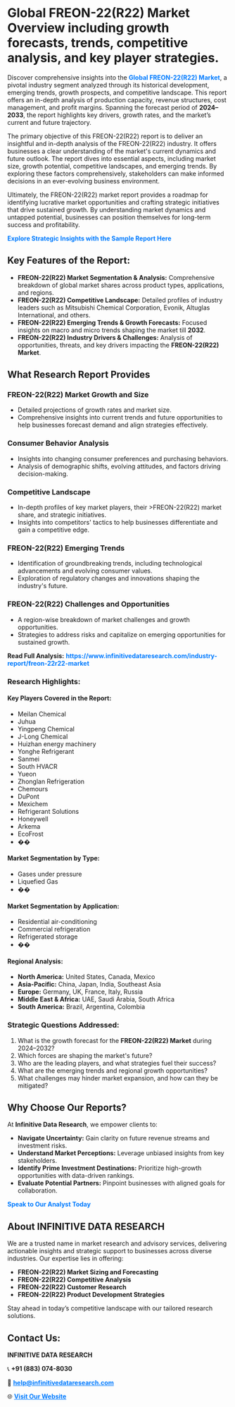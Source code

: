 <h1>Global FREON-22(R22) Market Overview including growth forecasts, trends, competitive analysis, and key player strategies.</h1>
<p>
Discover comprehensive insights into the 
<a href="https://www.infinitivedataresearch.com/industry-report/freon-22r22-market" rel="dofollow" style="color: #007BFF; text-decoration: none;"><strong>Global FREON-22(R22) Market</strong></a>, a pivotal industry segment analyzed through its historical development, emerging trends, growth prospects, and competitive landscape. This report offers an in-depth analysis of production capacity, revenue structures, cost management, and profit margins. Spanning the forecast period of <strong>2024–2033</strong>, the report highlights key drivers, growth rates, and the market’s current and future trajectory.
</p>
<p>
The primary objective of this FREON-22(R22) report is to deliver an insightful and in-depth analysis of the FREON-22(R22) industry. It offers businesses a clear understanding of the market's current dynamics and future outlook. The report dives into essential aspects, including market size, growth potential, competitive landscapes, and emerging trends. By exploring these factors comprehensively, stakeholders can make informed decisions in an ever-evolving business environment.
</p>
<p>
Ultimately, the FREON-22(R22) market report provides a roadmap for identifying lucrative market opportunities and crafting strategic initiatives that drive sustained growth. By understanding market dynamics and untapped potential, businesses can position themselves for long-term success and profitability.
</p>
<p>
<a href="https://www.infinitivedataresearch.com/request-sample/reportId=109549" style="color: #007BFF; text-decoration: none;"><strong>Explore Strategic Insights with the Sample Report Here</strong></a>
</p>

<h2>Key Features of the Report:</h2>
<ul>
<li><strong>FREON-22(R22) Market Segmentation & Analysis:</strong> Comprehensive breakdown of global market shares across product types, applications, and regions.</li>
<li><strong>FREON-22(R22) Competitive Landscape:</strong> Detailed profiles of industry leaders such as Mitsubishi Chemical Corporation, Evonik, Altuglas International, and others.</li>
<li><strong>FREON-22(R22) Emerging Trends & Growth Forecasts:</strong> Focused insights on macro and micro trends shaping the market till <strong>2032</strong>.</li>
<li><strong>FREON-22(R22) Industry Drivers & Challenges:</strong> Analysis of opportunities, threats, and key drivers impacting the <strong>FREON-22(R22) Market</strong>.</li>
</ul>

<h2>What Research Report Provides</h2>
<h3>FREON-22(R22) Market Growth and Size</h3>
<ul>
<li>Detailed projections of growth rates and market size.</li>
<li>Comprehensive insights into current trends and future opportunities to help businesses forecast demand and align strategies effectively.</li>
</ul>

<h3>Consumer Behavior Analysis</h3>
<ul>
<li>Insights into changing consumer preferences and purchasing behaviors.</li>
<li>Analysis of demographic shifts, evolving attitudes, and factors driving decision-making.</li>
</ul>

<h3>Competitive Landscape</h3>
<ul>
<li>In-depth profiles of key market players, their >FREON-22(R22) market share, and strategic initiatives.</li>
<li>Insights into competitors' tactics to help businesses differentiate and gain a competitive edge.</li>
</ul>

<h3>FREON-22(R22) Emerging Trends</h3>
<ul>
<li>Identification of groundbreaking trends, including technological advancements and evolving consumer values.</li>
<li>Exploration of regulatory changes and innovations shaping the industry's future.</li>
</ul>

<h3>FREON-22(R22) Challenges and Opportunities</h3>
<ul>
<li>A region-wise breakdown of market challenges and growth opportunities.</li>
<li>Strategies to address risks and capitalize on emerging opportunities for sustained growth.</li>
</ul>
<p><strong>Read Full Analysis:</strong> <a href="https://www.infinitivedataresearch.com/industry-report/freon-22r22-market" rel="dofollow" style="color: #007BFF; text-decoration: none;"><strong>https://www.infinitivedataresearch.com/industry-report/freon-22r22-market</strong></a></p>
<h3>Research Highlights:</h3>
<h4>Key Players Covered in the Report:</h4>
<ul><li>Meilan Chemical</li><li>Juhua</li><li>Yingpeng Chemical</li><li>J-Long Chemical</li><li>Huizhan energy machinery</li><li>Yonghe Refrigerant</li><li>Sanmei</li><li>South HVACR</li><li>Yueon</li><li>Zhonglan Refrigeration</li><li>Chemours</li><li>DuPont</li><li>Mexichem</li><li>Refrigerant Solutions</li><li>Honeywell</li><li>Arkema</li><li>EcoFrost</li><li>��</li></ul>
<h4>Market Segmentation by Type:</h4>
<ul><li>Gases under pressure</li><li>Liquefied Gas</li><li>��</li></ul>
<h4>Market Segmentation by Application:</h4>
<ul><li>Residential air-conditioning</li><li>Commercial refrigeration</li><li>Refrigerated storage</li><li>��</li></ul>

<h4>Regional Analysis:</h4>
<ul>
<li><strong>North America:</strong> United States, Canada, Mexico</li>
<li><strong>Asia-Pacific:</strong> China, Japan, India, Southeast Asia</li>
<li><strong>Europe:</strong> Germany, UK, France, Italy, Russia</li>
<li><strong>Middle East & Africa:</strong> UAE, Saudi Arabia, South Africa</li>
<li><strong>South America:</strong> Brazil, Argentina, Colombia</li>
</ul>

<h3>Strategic Questions Addressed:</h3>
<ol>
<li>What is the growth forecast for the <strong>FREON-22(R22) Market</strong> during 2024–2032?</li>
<li>Which forces are shaping the market's future?</li>
<li>Who are the leading players, and what strategies fuel their success?</li>
<li>What are the emerging trends and regional growth opportunities?</li>
<li>What challenges may hinder market expansion, and how can they be mitigated?</li>
</ol>

<h2>Why Choose Our Reports?</h2>
<p>At <strong>Infinitive Data Research</strong>, we empower clients to:</p>
<ul>
<li><strong>Navigate Uncertainty:</strong> Gain clarity on future revenue streams and investment risks.</li>
<li><strong>Understand Market Perceptions:</strong> Leverage unbiased insights from key stakeholders.</li>
<li><strong>Identify Prime Investment Destinations:</strong> Prioritize high-growth opportunities with data-driven rankings.</li>
<li><strong>Evaluate Potential Partners:</strong> Pinpoint businesses with aligned goals for collaboration.</li>
</ul>
<p><a href="https://www.infinitivedataresearch.com/industry-report/freon-22r22-market" rel="dofollow" style="color: #007BFF; text-decoration: none;"><strong>Speak to Our Analyst Today</strong></a></p>

<h2>About INFINITIVE DATA RESEARCH</h2>
<p>We are a trusted name in market research and advisory services, delivering actionable insights and strategic support to businesses across diverse industries. Our expertise lies in offering:</p>
<ul>
<li><strong>FREON-22(R22) Market Sizing and Forecasting</strong></li>
<li><strong>FREON-22(R22) Competitive Analysis</strong></li>
<li><strong>FREON-22(R22) Customer Research</strong></li>
<li><strong>FREON-22(R22) Product Development Strategies</strong></li>
</ul>
<p>Stay ahead in today’s competitive landscape with our tailored research solutions.</p>

<h2>Contact Us:</h2>
<p><strong>INFINITIVE DATA RESEARCH</strong></p>
<p>📞 <strong>+91 (883) 074-8030</strong></p>
<p>📧 <strong><a href="mailto:help@infinitivedataresearch.com" style="color: #007BFF;">help@infinitivedataresearch.com</a></strong></p>
<p>🌐 <strong><a href="https://www.infinitivedataresearch.com" rel="dofollow" style="color: #007BFF;">Visit Our Website</a></strong></p>